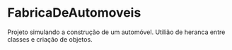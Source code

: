 # FabricaDeAutomoveis
Projeto simulando a construção de um automóvel.
Utilião de  heranca entre classes e criação de objetos.
